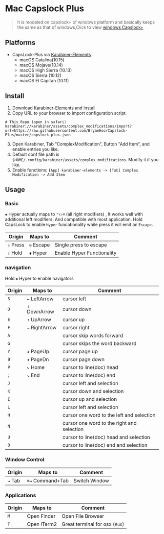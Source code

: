 # Mac Capslock Plus

> It is modeled on capslock+ of windows platform and basically keeps the same as that of windows,Click to view [windows Capslock+](https://cjkis.me/capslock+/)



## Platforms

* CapsLock-Plus via [Karabiner-Elements](https://pqrs.org/osx/karabiner/)
  * macOS Catalina(10.15)
  * macOS Mojave(10.14)
  * macOS High Sierra (10.13)
  * macOS Sierra (10.12)
  * macOS EI Capitan (10.11)

## Install

1. Download [Karabiner-Elements](https://pqrs.org/osx/karabiner/) and Install
2. Copy URL to your browser to import configuration script.

```
# This Repo (open in safari)
karabiner://karabiner/assets/complex_modifications/import?url=https://raw.githubusercontent.com/BryanHoo/Capslock-Plus/master/capslock-plus.json
```

3. Open Karabiner, Tab "ComplexModification", Button "Add Item", and enable entries you like.
4. Default conf file path is `$HOME/.config/karabiner/assets/complex_modifications`. Modify it if you like.
5. Enable functions: `[App] karabiner-elements -> [Tab] Complex Modification -> Add Item`

## Usage

### Basic

`✱` Hyper actually maps to `⌃⌥⇧⌘` (all right modifiers) , It works well with additional left modifiers. And compatible with most application. Hold CapsLock to enable `Hyper` funcationality while press it will emit an `Escape`.

| Origin    | Maps to    | Comment                    |
| --------- | ---------- | -------------------------- |
| `⇪` Press | `⎋` Escape | Single press to escape     |
| `⇪` Hold  | `✱` Hyper  | Enable Hyper Functionality |

### navigation

Hold `✱` Hyper to enable navigators

| Origin | Maps to        | Comment                                    |
| ------ | -------------- | ------------------------------------------ |
| `S`    | `←` LeftArrow  | cursor left                                |
| `D`    | `↓` DownArrow  | cursor down                                |
| `E`    | `↑` UpArrow    | cursor up                                  |
| `F`    | `→` RightArrow | cursor right                               |
| `A`    |                | cursor skip words forward                  |
| `G`    |                | cursor skips the word backward             |
| `Y`    | `⇞` PageUp     | cursor page up                             |
| `B`    | `⇟` PageDn     | cursor page down                           |
| `P`    | `↖` Home       | cursor to line(doc) head                   |
| `;`    | `↘` End        | cursor to line(doc) end                    |
| `J`    |                | cursor left and selection                  |
| `K`    |                | cursor down and selection                  |
| `I`    |                | cursor up and selection                    |
| `L`    |                | cursor left and selection                  |
| `H`    |                | cursor one word to the left and selection  |
| `N`    |                | cursor one word to the right and selection |
| `U`    |                | cursor to line(doc) head and selection     |
| `O`    |                | cursor to line(doc) end and selection      |

### Window Control

| Origin  | Maps to          | Comment       |
| ------- | ---------------- | ------------- |
| `⇥` Tab | `⌘⇥` Command+Tab | Switch Window |

### Applications

| Origin | Maps to     | Comment                        |
| ------ | ----------- | ------------------------------ |
| `M`    | Open Finder | Open File Browser              |
| `T`    | Open iTerm2 | Great terminal for osx (`Run`) |